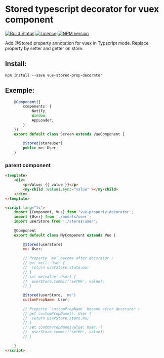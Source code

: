 # Stored typescript decorator for vuex component 

[![Build Status](https://travis-ci.org/GollumJS/vue-stored-prop-decorator.svg?branch=master)](https://travis-ci.org/GollumJS/vue-stored-prop-decorator)
[![Licence](https://img.shields.io/npm/l/vue-stored-prop-decorator.svg?colorB=4B9081)](https://github.com/GollumJS/vue-stored-prop-decorator/blob/master/LICENSE)
[![NPM version](https://img.shields.io/npm/v/vue-stored-prop-decorator.svg)](https://www.npmjs.com/package/vue-stored-prop-decorator)

Add @Stored property annotation for vuex in Typscript mode.
Replace property by setter and getter on store.

## Install:

```
npm install --save vue-stored-prop-decorator
```

## Exemple:

```typescript
	@Component({
		components: {
			Notify,
			Window,
			AppLoader,
		}
	})
	export default class Screen extends VueComponent {
		
		@Stored(storeUser)
		public me: User;
	}

```

### parent component

```html
<template>
	<div>
		<p>Value: {{ value }}</p>
		<my-child :value1.sync="value" ></my-child>
	</div>
</template>

<script lang="ts">
	import {Component, Vue} from 'vue-property-decorator';
	import {User} from './models/user';
	import userStore from './stores/user';
	
	@Component
	export default class MyComponent extends Vue {
		
		@Stored(userStore)
		me: User;
		
		// Property `me` become after decorator : 
		// get me(): User {
		// 	return userStore.state.me;	
		// }
		// set me(value: User) {
		// 	userStore.commit('setMe', value);	
		// }
		
		@Stored(userStore, 'me')
		customPropName: User;
		
		// Property `customPropName` become after decorator : 
		// get customPropName(): User {
		// 	return userStore.state.me;	
		// }
		// set customPropName(value: User) {
		// 	userStore.commit('setMe', value);	
		// }
			
	}
</script>
```